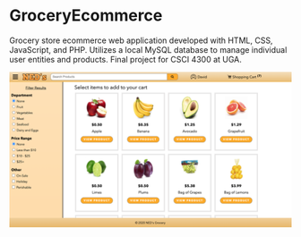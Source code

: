 # GroceryEcommerce

Grocery store ecommerce web application developed with HTML, CSS, JavaScript, and PHP. Utilizes a local MySQL database to manage individual user entities and products. Final project for CSCI 4300 at UGA.

![GroceryEcommerce](grocery_ecommerce.png)
